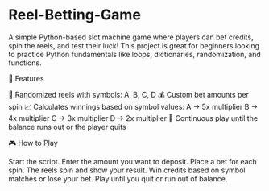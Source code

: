 # Reel-Betting-Game


A simple Python-based slot machine game where players can bet credits, spin the reels, and test their luck!
This project is great for beginners looking to practice Python fundamentals like loops, dictionaries, randomization, and functions.

🚀 Features

🎲 Randomized reels with symbols: A, B, C, D
💰 Custom bet amounts per spin
📈 Calculates winnings based on symbol values:
A → 5x multiplier
B → 4x multiplier
C → 3x multiplier
D → 2x multiplier
🔄 Continuous play until the balance runs out or the player quits

🎮 How to Play

Start the script.
Enter the amount you want to deposit.
Place a bet for each spin.
The reels spin and show your result.
Win credits based on symbol matches or lose your bet.
Play until you quit or run out of balance.
